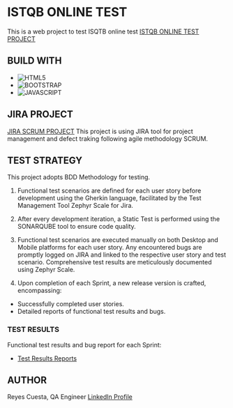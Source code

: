 # ISTQB ONLINE TEST
This is a web project to test ISQTB online test
[ISTQB ONLINE TEST PROJECT](https://bootcamp-qa.github.io/javascript-istqb/)

## BUILD WITH
* ![HTML5](https://img.shields.io/badge/html5-%23E34F26.svg?style=for-the-badge&logo=html5&logoColor=white)
* ![BOOTSTRAP](https://img.shields.io/badge/Bootstrap-563D7C?style=for-the-badge&logo=bootstrap&logoColor=white)
* ![JAVASCRIPT](https://img.shields.io/badge/JavaScript-323330?style=for-the-badge&logo=javascript&logoColor=F7DF1E)


## JIRA PROJECT
[JIRA SCRUM PROJECT](https://bootcampqareyes.atlassian.net/jira/software/projects/CVP/boards/1)
This project is using JIRA tool for project management and defect traking following agile methodology SCRUM.


## TEST STRATEGY
This project adopts BDD Methodology for testing.

1. Functional test scenarios are defined for each user story before development using the Gherkin language, facilitated by the Test Management Tool Zephyr Scale for Jira.

2. After every development iteration, a Static Test is performed using the SONARQUBE tool to ensure code quality.

3. Functional test scenarios are executed manually on both Desktop and Mobile platforms for each user story. Any encountered bugs are promptly logged on JIRA and linked to the respective user story and test scenario. Comprehensive test results are meticulously documented using Zephyr Scale.

4. Upon completion of each Sprint, a new release version is crafted, encompassing:

* Successfully completed user stories.
* Detailed reports of functional test results and bugs.


### TEST RESULTS
Functional test results and bug report for each Sprint:
* [Test Results Reports](/test-results/) 


## AUTHOR
Reyes Cuesta, QA Engineer
[LinkedIn Profile](https://www.linkedin.com/in/reyescuesta)

